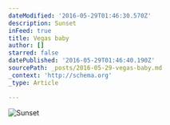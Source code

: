 ```yaml
---
dateModified: '2016-05-29T01:46:30.570Z'
description: Sunset
inFeed: true
title: Vegas baby
author: []
starred: false
datePublished: '2016-05-29T01:46:40.190Z'
sourcePath: _posts/2016-05-29-vegas-baby.md
_context: 'http://schema.org'
_type: Article

---
```

![Sunset](https://the-grid-user-content.s3-us-west-2.amazonaws.com/bca7453e-49f9-4966-8f7d-f5cd5ec06baf.png)